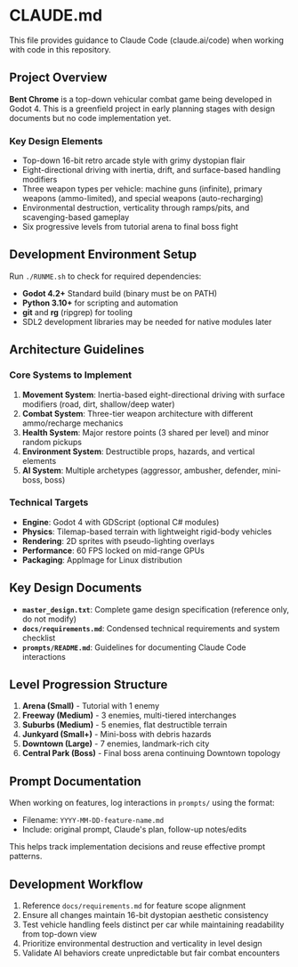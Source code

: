 # CLAUDE.md

This file provides guidance to Claude Code (claude.ai/code) when working with code in this repository.

## Project Overview

**Bent Chrome** is a top-down vehicular combat game being developed in Godot 4. This is a greenfield project in early planning stages with design documents but no code implementation yet.

### Key Design Elements
- Top-down 16-bit retro arcade style with grimy dystopian flair
- Eight-directional driving with inertia, drift, and surface-based handling modifiers
- Three weapon types per vehicle: machine guns (infinite), primary weapons (ammo-limited), and special weapons (auto-recharging)
- Environmental destruction, verticality through ramps/pits, and scavenging-based gameplay
- Six progressive levels from tutorial arena to final boss fight

## Development Environment Setup

Run `./RUNME.sh` to check for required dependencies:
- **Godot 4.2+** Standard build (binary must be on PATH)
- **Python 3.10+** for scripting and automation
- **git** and **rg** (ripgrep) for tooling
- SDL2 development libraries may be needed for native modules later

## Architecture Guidelines

### Core Systems to Implement
1. **Movement System**: Inertia-based eight-directional driving with surface modifiers (road, dirt, shallow/deep water)
2. **Combat System**: Three-tier weapon architecture with different ammo/recharge mechanics
3. **Health System**: Major restore points (3 shared per level) and minor random pickups
4. **Environment System**: Destructible props, hazards, and vertical elements
5. **AI System**: Multiple archetypes (aggressor, ambusher, defender, mini-boss, boss)

### Technical Targets
- **Engine**: Godot 4 with GDScript (optional C# modules)
- **Physics**: Tilemap-based terrain with lightweight rigid-body vehicles
- **Rendering**: 2D sprites with pseudo-lighting overlays
- **Performance**: 60 FPS locked on mid-range GPUs
- **Packaging**: AppImage for Linux distribution

## Key Design Documents

- **`master_design.txt`**: Complete game design specification (reference only, do not modify)
- **`docs/requirements.md`**: Condensed technical requirements and system checklist
- **`prompts/README.md`**: Guidelines for documenting Claude Code interactions

## Level Progression Structure

1. **Arena (Small)** - Tutorial with 1 enemy
2. **Freeway (Medium)** - 3 enemies, multi-tiered interchanges
3. **Suburbs (Medium)** - 5 enemies, flat destructible terrain
4. **Junkyard (Small+)** - Mini-boss with debris hazards
5. **Downtown (Large)** - 7 enemies, landmark-rich city
6. **Central Park (Boss)** - Final boss arena continuing Downtown topology

## Prompt Documentation

When working on features, log interactions in `prompts/` using the format:
- Filename: `YYYY-MM-DD-feature-name.md`
- Include: original prompt, Claude's plan, follow-up notes/edits

This helps track implementation decisions and reuse effective prompt patterns.

## Development Workflow

1. Reference `docs/requirements.md` for feature scope alignment
2. Ensure all changes maintain 16-bit dystopian aesthetic consistency
3. Test vehicle handling feels distinct per car while maintaining readability from top-down view
4. Prioritize environmental destruction and verticality in level design
5. Validate AI behaviors create unpredictable but fair combat encounters
